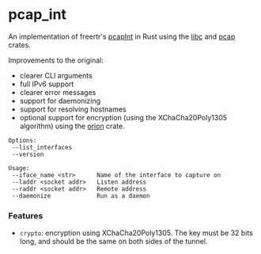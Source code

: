 # pcap_int
An implementation of freertr's [pcapInt](https://github.com/rare-freertr/freeRtr/blob/master/misc/native/pcapInt.c) in Rust using the 
[libc](https://crates.io/crates/libc) and [pcap](https://crates.io/crates/pcap) crates.

Improvements to the original:

- clearer CLI arguments 
- full IPv6 support
- clearer error messages
- support for daemonizing
- support for resolving hostnames
- optional support for encryption (using the XChaCha20Poly1305 algorithm) using the [orion](https://crates.io/crates/orion) crate.

```
Options:
 --list_interfaces
 --version

Usage:
 --iface_name <str>      Name of the interface to capture on
 --laddr <socket addr>   Listen address
 --raddr <socket addr>   Remote address
 --daemonize             Run as a daemon
 ```

### Features
- `crypto`: encryption using XChaCha20Poly1305. The key must be 32 bits long, and should be the same on both sides of the tunnel.

